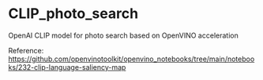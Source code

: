 # CLIP_photo_search
OpenAI CLIP model for photo search based on OpenVINO acceleration


Reference: 
https://github.com/openvinotoolkit/openvino_notebooks/tree/main/notebooks/232-clip-language-saliency-map

